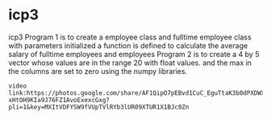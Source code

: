 # icp3
icp3
Program 1 is to create a employee class and fulltime employee class with parameters initialized a function is defined to calculate the average salary of fulltime employees and employees
Program 2 is to create a 4 by 5 vector whose values are in the range 20 with float values. and the max in the columns are set to zero using the numpy libraries.
    
    
    
    video link:https://photos.google.com/share/AF1QipO7pEBvd1CuC_EguTtaK3b0dPXDWX1kly7_QW-xHtOH9KIa9J76FZ1AvoExexcGxg?pli=1&key=MXItVDFYSW9fVUpTVlRYb3lUR09XTUR1X1BJc0Zn
